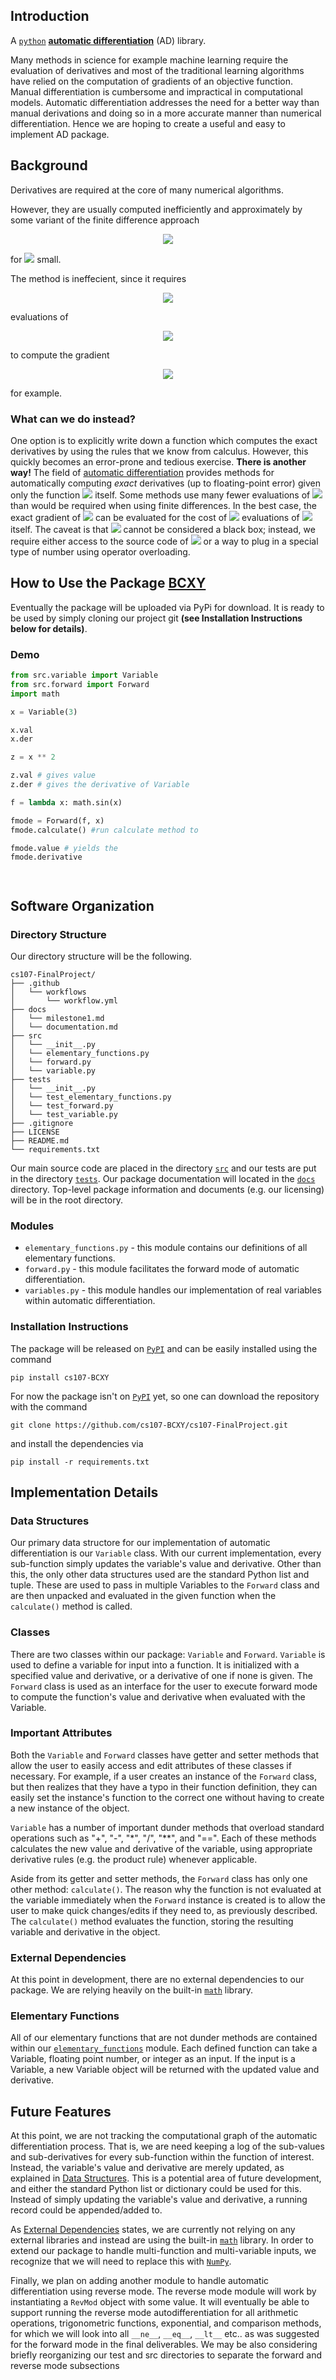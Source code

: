 ## Introduction

A [`python`](https://www.python.org/) [**automatic differentiation**](https://en.wikipedia.org/wiki/Automatic_differentiation) (AD) library.

Many methods in science for example machine learning require the evaluation of derivatives and most of the traditional learning algorithms have relied on the computation of gradients of an objective function. Manual differentiation is cumbersome and impractical in computational models. Automatic differentiation addresses the need for a better way than manual derivations and doing so in a more accurate manner than numerical differentiation. Hence we are hoping to create a useful and easy to implement AD package.


## Background
Derivatives are required at the core of many numerical algorithms.  

However, they are usually computed inefficiently and approximately by some variant of the finite difference approach
<p align="center">
  <img src="https://latex.codecogs.com/svg.latex?f'(x)\approx\frac{f(x+h)-f(x)}{h},"> 
</p>
<p>for <img src="https://latex.codecogs.com/svg.latex?h"> small.</p>
The method is ineffecient, since it requires 
<p align="center">
  <img src="https://latex.codecogs.com/svg.latex?\Omega(n)"> 
</p>  
evaluations of 
<p align="center">
  <img src="https://latex.codecogs.com/svg.latex?f:\mathbb{R}^n\to\mathbb{R}">
</p>
to compute the gradient
<p align="center">
  <img src="https://latex.codecogs.com/svg.latex?\nabla%20f(x)=\left(\frac{\partial%20f}{\partial%20x_1}(x),\cdots,\frac{\partial%20f}{\partial%20x_n}(x)\right),">
</p>
for example.

### What can we do instead?
One option is to explicitly write down a function which computes the exact derivatives by using the rules that we know from calculus. However, this quickly becomes an error-prone and tedious exercise. **There is another way!** The field of [automatic differentiation](https://en.wikipedia.org/wiki/Automatic_differentiation) provides methods for automatically computing *exact* derivatives (up to floating-point error) given only the function <img src="https://latex.codecogs.com/svg.latex?f"> itself. Some methods use many fewer evaluations of <img src="https://latex.codecogs.com/svg.latex?f"> than would be required when using finite differences. In the best case, the exact gradient of <img src="https://latex.codecogs.com/svg.latex?f"> can be evaluated for the cost of <img src="https://latex.codecogs.com/svg.latex?\mathcal{O}(1)"> evaluations of <img src="https://latex.codecogs.com/svg.latex?f"> itself. The caveat is that <img src="https://latex.codecogs.com/svg.latex?f"> cannot be considered a black box; instead, we require either access to the source code of <img src="https://latex.codecogs.com/svg.latex?f"> or a way to plug in a special type of number using operator overloading.

## How to Use the Package [BCXY](https://github.com/cs107-BCXY/cs107-FinalProject)

Eventually the package will be uploaded via PyPi for download. It is ready to be used by simply cloning our project git __(see Installation Instructions below for details)__. 

### Demo

```python
from src.variable import Variable
from src.forward import Forward
import math

x = Variable(3)

x.val
x.der

z = x ** 2

z.val # gives value
z.der # gives the derivative of Variable
```
```python
f = lambda x: math.sin(x)

fmode = Forward(f, x)
fmode.calculate() #run calculate method to 

fmode.value # yields the 
fmode.derivative

```
```python



```

## Software Organization 

### Directory Structure 
Our directory structure will be the following.
<div class="highlight"><pre><span></span><code>cs107-FinalProject/
├── .github
│   └── workflows
│       └── workflow.yml
├── docs
│   └── milestone1.md
│   └── documentation.md
├── src
│   └── __init__.py
│   └── elementary_functions.py
│   └── forward.py
│   └── variable.py
├── tests
│   └── __init__.py
│   └── test_elementary_functions.py 
│   └── test_forward.py
│   └── test_variable.py
├── .gitignore
├── LICENSE
├── README.md
└── requirements.txt
</code></pre></div>

Our main source code are placed in the directory [`src`](/src) and our tests are put in the directory [`tests`](/tests). Our package documentation will located in the [`docs`](/docs) directory. Top-level package information and documents (e.g. our licensing) will be in the root directory.

### Modules
- `elementary_functions.py` - this module contains our definitions of all elementary functions. 
- `forward.py` - this module facilitates the forward mode of automatic differentiation. 
- `variables.py` - this module handles our implementation of real variables within automatic differentiation.  

### Installation Instructions
The package will be released on [`PyPI`](https://pypi.org/) and can be easily installed using the command
```
pip install cs107-BCXY
```
For now the package isn't on [`PyPI`](https://pypi.org/) yet, so one can download the repository with the command
```
git clone https://github.com/cs107-BCXY/cs107-FinalProject.git
```
and install the dependencies via
```
pip install -r requirements.txt
```

## Implementation Details

### Data Structures

Our primary data structore for our implementation of automatic differentiation is our ``Variable`` class. With our current implementation, every sub-function simply updates the variable's value and derivative. Other than this, the only other data structures used are the standard Python list and tuple. These are used to pass in multiple Variables to the ``Forward`` class and are then unpacked and evaluated in the given function when the ``calculate()`` method is called.

### Classes

There are two classes within our package: ``Variable`` and ``Forward``. ``Variable`` is used to define a variable for input into a function. It is initialized with a specified value and derivative, or a derivative of one if none is given. The ``Forward`` class is used as an interface for the user to execute forward mode to compute the function's value and derivative when evaluated with the Variable.

### Important Attributes

Both the ``Variable`` and ``Forward`` classes have getter and setter methods that allow the user to easily access and edit attributes of these classes if necessary. For example, if a user creates an instance of the ``Forward`` class, but then realizes that they have a typo in their function definition, they can easily set the instance's function to the correct one without having to create a new instance of the object.  

``Variable`` has a number of important dunder methods that overload standard operations such as "+", "-", "*", "/", "**", and "==". Each of these methods calculates the new value and derivative of the variable, using appropriate derivative rules (e.g. the product rule) whenever applicable.  

Aside from its getter and setter methods, the ``Forward`` class has only one other method: ``calculate()``. The reason why the function is not evaluated at the variable immediately when the ``Forward`` instance is created is to allow the user to make quick changes/edits if they need to, as previously described. The ``calculate()`` method evaluates the function, storing the resulting variable and derivative in the object.

### External Dependencies

At this point in development, there are no external dependencies to our package. We are relying heavily on the built-in [`math`](https://docs.python.org/3/library/math.html) library.

### Elementary Functions

All of our elementary functions that are not dunder methods are contained within our [`elementary_functions`](/src/elementary_functions.py) module. Each defined function can take a Variable, floating point number, or integer as an input. If the input is a Variable, a new Variable object will be returned with the updated value and derivative.

## Future Features

At this point, we are not tracking the computational graph of the automatic differentiation process. That is, we are need keeping a log of the sub-values and sub-derivatives for every sub-function within the function of interest. Instead, the variable's value and derivative are merely updated, as explained in [Data Structures](#data-structures). This is a potential area of future development, and either the standard Python list or dictionary could be used for this. Instead of simply updating the variable's value and derivative, a running record could be appended/added to.  

As [External Dependencies](#external-dependencies) states, we are currently not relying on any external libraries and instead are using the built-in [`math`](https://docs.python.org/3/library/math.html) library. In order to extend our package to handle multi-function and multi-variable inputs, we recognize that we will need to replace this with [`NumPy`](https://numpy.org/doc/stable/index.html).  

Finally, we plan on adding another module to handle automatic differentiation using reverse mode. The reverse mode module will work by instantiating a `RevMod` object with some value. It will eventually be able to support running the reverse mode autodifferentiation for all arithmetic operations, trigonometric functions, exponential, and comparison methods, for which we will look into all `__ne__`, `__eq__`, `__lt__` etc.. as was suggested for the forward mode in the final deliverables. We may be also considering briefly reorganizing our test and src directories to separate the forward and reverse mode subsections



